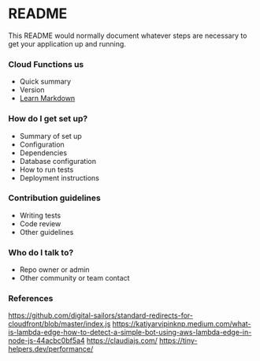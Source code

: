 # README #

This README would normally document whatever steps are necessary to get your application up and running.

### Cloud Functions us ###

* Quick summary
* Version
* [Learn Markdown](https://bitbucket.org/tutorials/markdowndemo)

### How do I get set up? ###

* Summary of set up
* Configuration
* Dependencies
* Database configuration
* How to run tests
* Deployment instructions

### Contribution guidelines ###

* Writing tests
* Code review
* Other guidelines

### Who do I talk to? ###

* Repo owner or admin
* Other community or team contact

### References ###

https://github.com/digital-sailors/standard-redirects-for-cloudfront/blob/master/index.js
https://katiyarvipinknp.medium.com/what-is-lambda-edge-how-to-detect-a-simple-bot-using-aws-lambda-edge-in-node-js-44acbc0bf5a4
https://claudiajs.com/
https://tiny-helpers.dev/performance/
